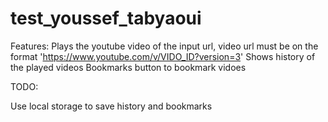 # test_youssef_tabyaoui
Features:
Plays the youtube video of the input url, video url must be on the format 'https://www.youtube.com/v/VIDO_ID?version=3'
Shows history of the played videos
Bookmarks button to bookmark vidoes

TODO:

Use local storage to save history and bookmarks

